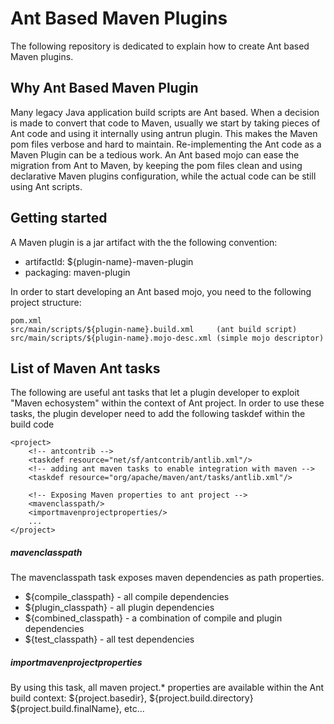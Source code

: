 # Ant Based Maven Plugins

The following repository is dedicated to explain how to create Ant based Maven plugins.

## Why Ant Based Maven Plugin

Many legacy Java application build scripts are Ant based. 
When a decision is made to convert that code to Maven, usually we start by taking pieces of Ant code and using it internally using antrun plugin. This makes the Maven pom files verbose and hard to maintain. Re-implementing the Ant code as a Maven Plugin can be a tedious work. 
An Ant based mojo can ease the migration from Ant to Maven, by keeping the pom files clean and using declarative Maven plugins configuration, while the actual code can be still using Ant scripts.

## Getting started

A Maven plugin is a jar artifact with the the following convention: 

* artifactId: ${plugin-name}-maven-plugin
* packaging: maven-plugin

In order to start developing an Ant based mojo, you need to the following project structure:

```
pom.xml 									  
src/main/scripts/${plugin-name}.build.xml     (ant build script)
src/main/scripts/${plugin-name}.mojo-desc.xml (simple mojo descriptor)
```


## List of Maven Ant tasks

The following are useful ant tasks that let a plugin developer to exploit "Maven echosystem" within the context of Ant project.
In order to use these tasks, the plugin developer need to add the following taskdef within the build code

```
<project>
	<!-- antcontrib -->
	<taskdef resource="net/sf/antcontrib/antlib.xml"/>
	<!-- adding ant maven tasks to enable integration with maven -->
	<taskdef resource="org/apache/maven/ant/tasks/antlib.xml"/>

	<!-- Exposing Maven properties to ant project -->
	<mavenclasspath/>
	<importmavenprojectproperties/>	
	...
</project>
```

##### mavenclasspath

The mavenclasspath task exposes maven dependencies as path properties. 

* ${compile_classpath} - all compile dependencies
* ${plugin_classpath} - all plugin dependencies
* ${combined_classpath} - a combination of compile and plugin dependencies
* ${test_classpath} - all test dependencies

##### importmavenprojectproperties

By using this task, all maven project.* properties are available within the Ant build context:
${project.basedir}, ${project.build.directory} ${project.build.finalName}, etc...

